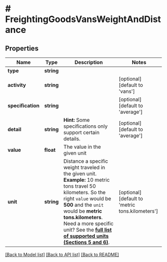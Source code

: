 # # FreightingGoodsVansWeightAndDistance

## Properties

Name | Type | Description | Notes
------------ | ------------- | ------------- | -------------
**type** | **string** |  |
**activity** | **string** |  | [optional] [default to 'vans']
**specification** | **string** |  | [optional] [default to 'average']
**detail** | **string** | **Hint:** Some specifications only support certain details. | [optional] [default to 'average']
**value** | **float** | The value in the given unit |
**unit** | **string** | Distance a specific weight traveled in the given unit.    **Example:** 10 metric tons travel 50 kilometers. So the right `value` would be **500** and the `unit` would be **metric tons.kilometers**.    Need a more specific unit? See the **[full list of supported units (Sections 5 and 6)](https://convert.js.org/types/_unitsbymeasureraw)**. | [optional] [default to 'metric tons.kilometers']

[[Back to Model list]](../../README.md#models) [[Back to API list]](../../README.md#endpoints) [[Back to README]](../../README.md)
